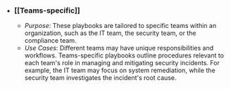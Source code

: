 - ### [[Teams-specific]]
	- _Purpose_: These playbooks are tailored to specific teams within an organization, such as the IT team, the security team, or the compliance team.
	- _Use Cases_: Different teams may have unique responsibilities and workflows. Teams-specific playbooks outline procedures relevant to each team's role in managing and mitigating security incidents. For example, the IT team may focus on system remediation, while the security team investigates the incident's root cause.